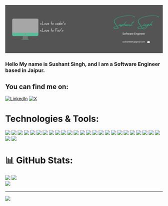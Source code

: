 ![Header](https://github.com/thisissushant/thisissushant/blob/main/Sushant%20Singh%20(2).png "Header")
### Hello My name is Sushant Singh, and I am a Software Engineer based in Jaipur.

## You can find me on:
[![LinkedIn](https://img.shields.io/badge/Linkdin-informational?style=flat&logo=linkedin&logoColor=white&color=2bbc8a)](https://linkedin.com/in/sushantbibhu) [![X](https://img.shields.io/badge/X-informational?style=flat&logo=X&logoColor=white&color=2bbc8a)](https://x.com/sushantbibhu) 

# Technologies & Tools:
![](https://img.shields.io/badge/JavaScript-informational?style=flat&logo=javascript&logoColor=white&color=2bbc8a)
![](https://img.shields.io/badge/C-informational?style=flat&logo=C&logoColor=white&color=2bbc8a)
![](https://img.shields.io/badge/TypeScript-informational?style=flat&logo=TypeScript&logoColor=white&color=2bbc8a)
![](https://img.shields.io/badge/React-informational?style=flat&logo=React&logoColor=white&color=2bbc8a)
![](https://img.shields.io/badge/NextJs-informational?style=flat&logo=next.js&logoColor=white&color=2bbc8a)
![](https://img.shields.io/badge/HTML-informational?style=flat&logo=html5&logoColor=white&color=2bbc8a)
![](https://img.shields.io/badge/CSS-informational?style=flat&logo=css3&logoColor=white&color=2bbc8a)
![](https://img.shields.io/badge/ExpressJs-informational?style=flat&logo=express&logoColor=white&color=2bbc8a)
![](https://img.shields.io/badge/Docker-informational?style=flat&logo=docker&logoColor=white&color=2bbc8a)
![](https://img.shields.io/badge/Netlify-informational?style=flat&logo=netlify&logoColor=white&color=2bbc8a)
![](https://img.shields.io/badge/Chakra-informational?style=flat&logo=chakraui&logoColor=white&color=2bbc8a)
![](https://img.shields.io/badge/Bootstrap-informational?style=flat&logo=bootstrap&logoColor=white&color=2bbc8a)
![](https://img.shields.io/badge/JWT-informational?style=flat&logo=JSON%20web%20tokens&logoColor=white&color=2bbc8a)
![](https://img.shields.io/badge/MUI-informational?style=flat&logo=MUI&logoColor=white&color=2bbc8a)
![](https://img.shields.io/badge/NPM-informational?style=flat&logo=npm&logoColor=white&color=2bbc8a)
![](https://img.shields.io/badge/NodeJS-informational?style=flat&logo=node.js&logoColor=white&color=2bbc8a)
![](https://img.shields.io/badge/Redux-informational?style=flat&logo=redux&logoColor=white&color=2bbc8a)
![](https://img.shields.io/badge/React_Router-informational?style=flat&logo=react-router&logoColor=white&color=2bbc8a)
![](https://img.shields.io/badge/Figma-informational?style=flat&logo=figma&logoColor=white&color=2bbc8a)
![](https://img.shields.io/badge/Babel-informational?style=flat&logo=babel&logoColor=white&color=2bbc8a)
![](https://img.shields.io/badge/Jest-informational?style=flat&logo=jest&logoColor=white&color=2bbc8a)
![](https://img.shields.io/badge/TailwindCSS-informational?style=flat&logo=tailwind-css&logoColor=white&color=2bbc8a)
![](https://img.shields.io/badge/Vite-informational?style=flat&logo=vite&logoColor=white&color=2bbc8a)
![](https://img.shields.io/badge/WordPress-informational?style=flat&logo=WordPress&logoColor=white&color=2bbc8a)
![](https://img.shields.io/badge/MongoDB-informational?style=flat&logo=mongodb&logoColor=white&color=2bbc8a)
![](https://img.shields.io/badge/Socket.io-informational?style=flat&logo=socket.io&logoColor=white&color=2bbc8a)
![](https://img.shields.io/badge/Redux-informational?style=flat&logo=redux&logoColor=white&color=2bbc8a)
# 📊 GitHub Stats:
![](https://github-readme-stats.vercel.app/api?username=thisissu&theme=yeblu&hide_border=false&include_all_commits=false&count_private=false)
![](https://github-readme-streak-stats.herokuapp.com/?user=thisissushant&theme=yeblu&hide_border=false)<br/>
![](https://github-readme-stats.vercel.app/api/top-langs/?username=thisissushant&theme=yeblu&hide_border=false&include_all_commits=false&count_private=false&layout=compact)

---
[![](https://visitcount.itsvg.in/api?id=thisissushant&icon=0&color=0)](https://visitcount.itsvg.in)
